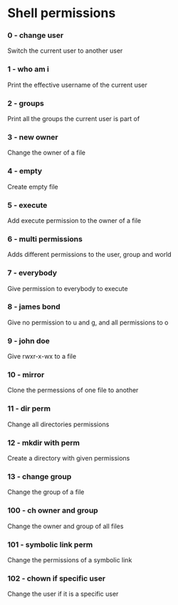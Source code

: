 # Shell permissions

### 0 - change user

Switch the current user to another user

### 1 - who am i

Print the effective username of the current user

### 2 - groups

Print all the groups the current user is part of

### 3 - new owner

Change the owner of a file

### 4 - empty

Create empty file

### 5 - execute

Add execute permission to the owner of a file

### 6 - multi permissions

Adds different permissions to the user, group and world

### 7 - everybody

Give permission to everybody to execute

### 8 - james bond

Give no permission to u and g, and all permissions to o

### 9 - john doe

Give rwxr-x-wx to a file

### 10 - mirror

Clone the permessions of one file to another

### 11 - dir perm

Change all directories permissions

### 12 - mkdir with perm

Create a directory with given permissions

### 13 - change group

Change the group of a file

### 100 - ch owner and group

Change the owner and group of all files

### 101 - symbolic link perm

Change the permissions of a symbolic link

### 102 - chown if specific user

Change the user if it is a specific user
